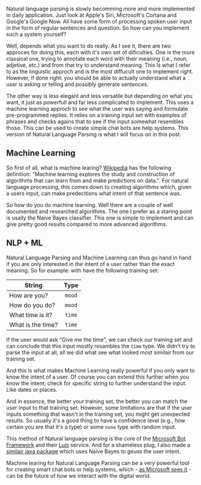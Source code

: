 [//]: # (TITLE: Natural Language Parsing)
[//]: # (DATE: 2016-08-01T09:00:00+01:00)
[//]: # (TAGS: natural language, machine learing)

Natural language parsing is slowly becomming more and more implemented in daily application. Just look at Apple's Siri, Microsoft's Cortana and Google's Google Now. All have some form of processing spoken user input in the form of regular sentences and question. So how can you implement such a system yourself?

Well, depends what you want to do really. As I see it, there are two approces for doing this, each with it's own set of dificulties. One is the more classical one, trying to annotate each word with their meaning (i.e., noun, adjetive, etc.) and from that try to understand meaning. This is what I refer to as the linguistic approch and is the most diffucult one to implement right. However, if done right: you should be able to actually understand what a user is asking or telling and possibly generate sentences.

The other way is less elegant and less versatile but depending on what you want, it just as powerfull and far less complicated to implement. This uses a machine learning approch to see what the user was saying and formulate pre-programmed replies. It relies on a training input set with examples of phrases and checks agains that to see if the input somewhat resembles those. This can be used to create simple chat bots are help systems. This version of Natural Language Parsing is what I will focus on in this post.

## Machine Learning
So first of all, what is machine learing? [Wikipedia][wiki-def] has the following definition: "Machine learning explores the study and construction of algorithms that can learn from and make predictions on data.". For natural language processing, this comes down to creating algorithms which, given a users input, can make predecitions what intent of that sentence was.

So how do you do machine learning. Well there are a couple of well documented and researched algorithms. The one I prefer as a staring point is usally the Naive Bayes classifier. This one is simple to implement and can give pretty good results compared to more advanced algorithms.

## NLP + ML
Natural Language Parsing and Machine Learning can thus go hand in hand if you are only interested in the intent of a user rather than the exact meaning. So for example: with have the following training set:

| String | Type |
|---|:---:|
| How are you? | `mood` |
| How do you do? | `mood` |
| What time is it? | `time` |
| What is the time? | `time` |

If the user would ask "Give me the time", we can check our training set and can conclude that this input mostly resambles the `time` type. We didn't try to parse the input at all, all we did what see what looked most similair from our training set.

And this is what makes Machine Learning really powerful if you only want to know the intent of a user. Of course you can extend this further when you know the intent, check for specific string to further understand the input. Like dates or places.

And in essence, the better your training set, the better you can match the user input to that training set. However, some limitations are that if the user inputs something that wasn't in the training set, you might get unexpected results. So usually it's a good thing to have a confidence level (e.g., how certain you are that it's a type) or some `none` type with random input.

This method of Natural language parsing is the core of the [Microsoft Bot Framework][ms-bot-framework] and their [Luis][ms-luis] service. And for a shameless plug, I also made a [similair java package][yannickl88-natural-language] which uses Naive Bayes to geuss the user intent. 

Machine learing for Natural Language Parsing can be a very powerful tool for creating smart chat bots or help systems, which - [as Microsoft sees it][ms-vision] - can be the future of how we interact with the digital world.

[wiki-def]: https://en.wikipedia.org/wiki/Machine_learning
[ms-bot-framework]: https://dev.botframework.com/
[ms-luis]: https://www.luis.ai/
[ms-vision]: http://www.theverge.com/2016/3/30/11331388/microsoft-chatbots-ai-build
[yannickl88-natural-language]: https://github.com/yannickl88/natural-language
